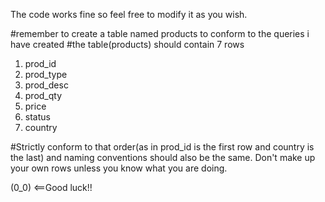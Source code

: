 The code works fine so feel free to modify it as you wish.

#remember to create a table named products to conform to the queries i have created
#the table(products) should contain 7 rows

1. prod_id
2. prod_type
3. prod_desc
4. prod_qty
5. price
6. status
7. country

#Strictly conform to that order(as in prod_id is the first row and country is the last) and naming conventions should also be the same. Don't make up your own rows unless you know what you are doing.

(0_0) <==Good luck!!
